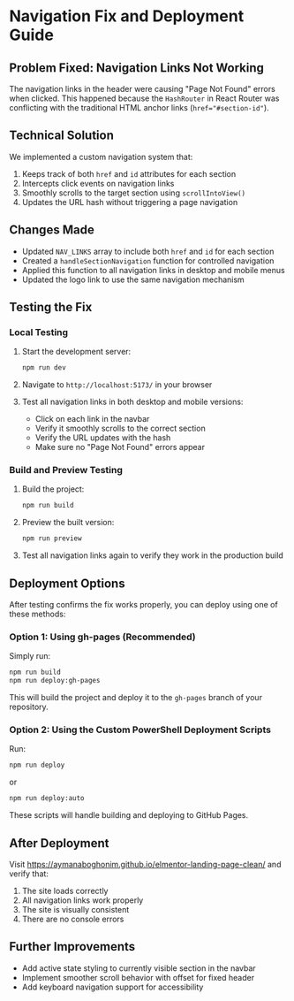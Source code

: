 # Navigation Fix and Deployment Guide

## Problem Fixed: Navigation Links Not Working

The navigation links in the header were causing "Page Not Found" errors when clicked. This happened because the `HashRouter` in React Router was conflicting with the traditional HTML anchor links (`href="#section-id"`).

## Technical Solution

We implemented a custom navigation system that:

1. Keeps track of both `href` and `id` attributes for each section
2. Intercepts click events on navigation links
3. Smoothly scrolls to the target section using `scrollIntoView()`
4. Updates the URL hash without triggering a page navigation

## Changes Made

- Updated `NAV_LINKS` array to include both `href` and `id` for each section
- Created a `handleSectionNavigation` function for controlled navigation
- Applied this function to all navigation links in desktop and mobile menus
- Updated the logo link to use the same navigation mechanism

## Testing the Fix

### Local Testing

1. Start the development server:

   ```bash
   npm run dev
   ```

2. Navigate to `http://localhost:5173/` in your browser
3. Test all navigation links in both desktop and mobile versions:
   - Click on each link in the navbar
   - Verify it smoothly scrolls to the correct section
   - Verify the URL updates with the hash
   - Make sure no "Page Not Found" errors appear

### Build and Preview Testing

1. Build the project:

   ```bash
   npm run build
   ```

2. Preview the built version:

   ```bash
   npm run preview
   ```

3. Test all navigation links again to verify they work in the production build

## Deployment Options

After testing confirms the fix works properly, you can deploy using one of these methods:

### Option 1: Using gh-pages (Recommended)

Simply run:

```bash
npm run build
npm run deploy:gh-pages
```

This will build the project and deploy it to the `gh-pages` branch of your repository.

### Option 2: Using the Custom PowerShell Deployment Scripts

Run:

```bash
npm run deploy
```

or

```bash
npm run deploy:auto
```

These scripts will handle building and deploying to GitHub Pages.

## After Deployment

Visit https://aymanaboghonim.github.io/elmentor-landing-page-clean/ and verify that:

1. The site loads correctly
2. All navigation links work properly
3. The site is visually consistent
4. There are no console errors

## Further Improvements

- Add active state styling to currently visible section in the navbar
- Implement smoother scroll behavior with offset for fixed header
- Add keyboard navigation support for accessibility
